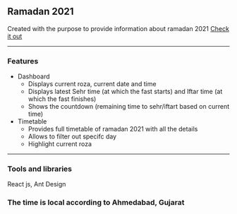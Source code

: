## Ramadan 2021
Created with the purpose to provide information about ramadan 2021
[Check it out](https://anas-s-shaikh.github.io/ramadan-2021/)

---
### Features
* Dashboard 
  * Displays current roza, current date and time
  * Displays latest Sehr time (at which the fast starts) and Iftar time (at which the fast finishes)
  * Shows the countdown (remaining time to sehr/iftart based on current time)
* Timetable
  * Provides full timetable of ramadan 2021 with all the details
  * Allows to filter out specifc day
  * Highlight current roza
---
### Tools and libraries 
React js, Ant Design

### The time is local according to Ahmedabad, Gujarat
